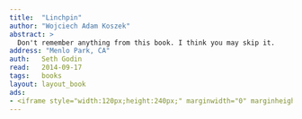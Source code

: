 ```yaml
---
title:	"Linchpin"
author: "Wojciech Adam Koszek"
abstract: >
  Don't remember anything from this book. I think you may skip it.
address: "Menlo Park, CA"
auth:	Seth Godin
read:	2014-09-17
tags:	books
layout: layout_book
ads:
- <iframe style="width:120px;height:240px;" marginwidth="0" marginheight="0" scrolling="no" frameborder="0" src="//ws-na.amazon-adsystem.com/widgets/q?ServiceVersion=20070822&OneJS=1&Operation=GetAdHtml&MarketPlace=US&source=ss&ref=ss_til&ad_type=product_link&tracking_id=wkoszek-20&marketplace=amazon&region=US&placement=B00354Y9ZU&asins=B00354Y9ZU&linkId=KBQFRH2FMPFGBVKD&show_border=false&link_opens_in_new_window=true&price_color=333333&title_color=C00000&bg_color=FFFFFF"></iframe>
---
```


